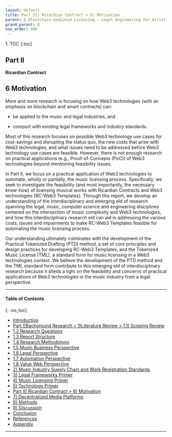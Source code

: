 ```yaml
---
layout: default
title: Part II) Ricardian Contract > 6) Motivation
parent: § Blockchain-mediated Licensing - Legal Engineering for Artist Empowerment  
grand_parent: B 
nav_order: 600 
---
```

<style>
.dont-break-out {
  /* These are technically the same, but use both */
  overflow-wrap: break-word;
  word-wrap: break-word;

  -ms-word-break: break-all;
  /* This is the dangerous one in WebKit, as it breaks things wherever */
  word-break: break-all;
  /* Instead use this non-standard one: */
  word-break: break-word;
}

.youtube-container {
    position: relative;
    width: 100%;
    height: 0;
    padding-bottom: 56.25%;
}
.youtube-video {
    position: absolute;
    top: 0;
    left: 0;
    width: 100%;
    height: 100%;
}

</style>

<div class="dont-break-out" markdown="1">
1. TOC
{:toc}

## Part II

**Ricardian Contract**

## 6 Motivation

More and more research is focusing on how Web3 technologies (with an emphasis on blockchain and smart contracts) can:

- be applied to the music and legal industries, and

- comport with existing legal frameworks and industry standards.

Most of this research focuses on possible Web3 technology use cases for cost-savings and disrupting the status quo, the new costs that arise with Web3 technologies, and what issues need to be addressed before Web3 technology use cases are feasible. However, there is not enough research on practical applications (e.g., Proof-of-Concepts (PoC)) of Web3 technologies beyond mentioning feasibility issues.

In Part II, we focus on a practical application of Web3 technologies to automate, wholly or partially, the music licensing process. Specifically, we seek to investigate the feasibility (and most importantly, the necessary know-how) of licensing musical works with Ricardian Contracts and Web3 technologies (RC-Web3 Templates). Through this report, we develop an understanding of the interdisciplinary and emerging  eld of research spanning the legal, music, computer science and engineering disciplines centered on the intersection of music complexity and Web3 technologies, and how this interdisciplinary research  eld can aid in addressing the various costs, issues and impairments to make RC-Web3 Templates feasible for automating the music licensing process.

Our understanding ultimately culminates with the development of the Practical Tokenized Drafting (PTD) method, a set of core principles and design practices for developing RC-Web3 Templates, and the Tokenized Music License (TML), a standard form for music licensing in a Web3 technologies context. We believe the development of the PTD method and the TML standard form contribute to this emerging  eld of interdisciplinary research because it sheds a light on the feasibility and concerns of practical applications of Web3 technologies in the music industry from a legal perspective.

***

#### Table of Contents
{: .no_toc}

<ul><li> <a href="/docs/cryptocurrency/blockchain-mediated-licensing-1/">Introduction</a></li><li> <a href="/docs/cryptocurrency/blockchain-mediated-licensing-2/">Part I)Background Research &gt; 1)Literature Review &gt; 1.1) Scoping Review</a></li><li> <a href="/docs/cryptocurrency/blockchain-mediated-licensing-3/">1.2 Research Questions</a></li><li> <a href="/docs/cryptocurrency/blockchain-mediated-licensing-4/">1.3 Report Structure</a></li><li> <a href="/docs/cryptocurrency/blockchain-mediated-licensing-5/">1.4 Research Methodology</a></li><li> <a href="/docs/cryptocurrency/blockchain-mediated-licensing-6/">1.5 Music Business Perspective</a></li><li> <a href="/docs/cryptocurrency/blockchain-mediated-licensing-7/">1.6 Legal Perspective</a></li><li> <a href="/docs/cryptocurrency/blockchain-mediated-licensing-8/">1.7 Automation Perspective</a></li><li> <a href="/docs/cryptocurrency/blockchain-mediated-licensing-9/">1.8 Value Web Perspective</a></li><li> <a href="/docs/cryptocurrency/blockchain-mediated-licensing-20/">2) Music Industry Supply Chain and Work Registration Standards</a></li><li> <a href="/docs/cryptocurrency/blockchain-mediated-licensing-30/">3) Legal Frameworks Primer</a></li><li> <a href="/docs/cryptocurrency/blockchain-mediated-licensing-40/">4) Music Licensing Primer</a></li><li> <a href="/docs/cryptocurrency/blockchain-mediated-licensing-50/">5) Technology Primer</a></li><li> <a href="/docs/cryptocurrency/blockchain-mediated-licensing-60/">Part II) Ricardian Contract &gt; 6) Motivation</a></li><li> <a href="/docs/cryptocurrency/blockchain-mediated-licensing-70/">7) Decentralized Media Platforms</a></li><li> <a href="/docs/cryptocurrency/blockchain-mediated-licensing-80/">8) Methods</a></li><li> <a href="/docs/cryptocurrency/blockchain-mediated-licensing-90/">9) Discussion</a></li><li> <a href="/docs/cryptocurrency/blockchain-mediated-licensing-100/">Conclusion</a></li><li> <a href="/docs/cryptocurrency/blockchain-mediated-licensing-110/">References</a></li><li> <a href="/docs/cryptocurrency/blockchain-mediated-licensing-120/">Appendix</a></li></ul>

***

</div>
